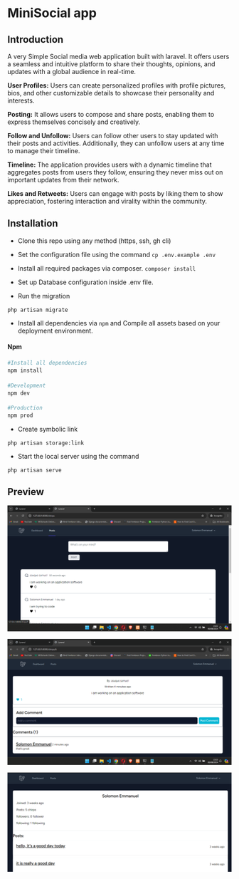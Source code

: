# MiniSocial app

## Introduction

A very Simple Social media web application built with laravel. It offers users a seamless and intuitive platform to share their thoughts, opinions, and updates with a global audience in real-time.

<b>User Profiles:</b> Users can create personalized profiles with profile pictures, bios, and other customizable details to showcase their personality and interests.

<b>Posting:</b> It allows users to compose and share posts, enabling them to express themselves concisely and creatively.

<b>Follow and Unfollow:</b> Users can follow other users to stay updated with their posts and activities. Additionally, they can unfollow users at any time to manage their timeline.

<b>Timeline:</b> The application provides users with a dynamic timeline that aggregates posts from users they follow, ensuring they never miss out on important updates from their network.

<b>Likes and Retweets:</b> Users can engage with posts by liking them to show appreciation, fostering interaction and virality within the community.


## Installation

- Clone this repo using any method (https, ssh, gh cli)

- Set the configuration file using the command 
``` cp .env.example .env ```

- Install all required packages via composer. ``` composer install ```

- Set up Database configuration inside .env file.

- Run the migration 

```
php artisan migrate 
```

- Install all dependencies via `npm` and Compile all assets based on your deployment environment. 

#### Npm
```bash
#Install all dependencies
npm install

#Development
npm dev

#Production
npm prod
```

- Create symbolic link 
```
php artisan storage:link
```

- Start the local server using the command
```
php artisan serve
```
## Preview

![image](Screenshot%20(142).png)

![image](Screenshot%20(143).png)

![image](Screenshot%20(168).png)